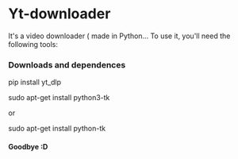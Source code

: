 # Yt-downloader

It's a video downloader ( made in Python... To use it, you'll need the following tools:



### Downloads and dependences


pip install yt_dlp


sudo apt-get install python3-tk

or

sudo apt-get install python-tk


#### Goodbye :D
